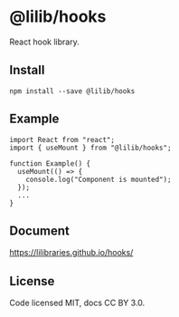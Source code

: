 # @lilib/hooks

React hook library.

## Install

```shell
npm install --save @lilib/hooks
```

## Example

```tsx
import React from "react";
import { useMount } from "@lilib/hooks";

function Example() {
  useMount(() => {
    console.log("Component is mounted");
  });
  ...
}
```

## Document

https://lilibraries.github.io/hooks/

## License

Code licensed MIT, docs CC BY 3.0.
